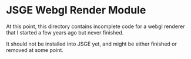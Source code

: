 # JSGE Webgl Render Module

At this point, this directory contains incomplete code for a webgl renderer that I started a few years ago but never finished.

It should not be installed into JSGE yet, and might be either finished or removed at some point.

